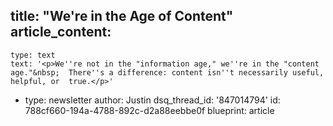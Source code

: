 title: "We're in the Age of Content"
article_content:
  -
    type: text
    text: '<p>We''re not in the "information age," we''re in the "content age."&nbsp;  There''s a difference: content isn''t necessarily useful, helpful, or  true.</p>'
  -
    type: newsletter
author: Justin
dsq_thread_id: '847014794'
id: 788cf660-194a-4788-892c-d2a88eebbe0f
blueprint: article
